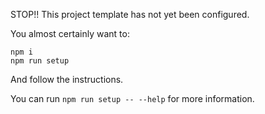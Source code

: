 STOP!! This project template has not yet been configured.

You almost certainly want to:

```
npm i
npm run setup
```

And follow the instructions.

You can run `npm run setup -- --help` for more information.
